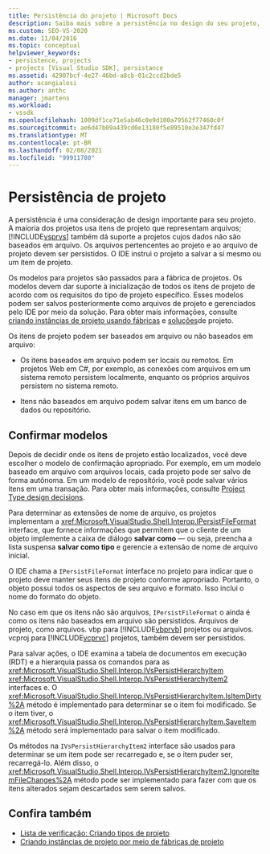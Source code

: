 ```yaml
---
title: Persistência do projeto | Microsoft Docs
description: Saiba mais sobre a persistência no design do seu projeto, incluindo o uso de IPersistFileFormat para manter objetos de projeto com base em arquivo e não em arquivo.
ms.custom: SEO-VS-2020
ms.date: 11/04/2016
ms.topic: conceptual
helpviewer_keywords:
- persistence, projects
- projects [Visual Studio SDK], persistance
ms.assetid: 42907bcf-4e27-46bd-a8cb-01c2ccd2bde5
author: acangialosi
ms.author: anthc
manager: jmartens
ms.workload:
- vssdk
ms.openlocfilehash: 1009df1ce71e5ab46c0e9d100a79562f77460c0f
ms.sourcegitcommit: ae6d47b09a439cd0e13180f5e89510e3e347fd47
ms.translationtype: MT
ms.contentlocale: pt-BR
ms.lasthandoff: 02/08/2021
ms.locfileid: "99911780"
---
```

# <a name="project-persistence"></a>Persistência de projeto
A persistência é uma consideração de design importante para seu projeto. A maioria dos projetos usa itens de projeto que representam arquivos; [!INCLUDE[vsprvs](../../code-quality/includes/vsprvs_md.md)] também dá suporte a projetos cujos dados não são baseados em arquivo. Os arquivos pertencentes ao projeto e ao arquivo de projeto devem ser persistidos. O IDE instrui o projeto a salvar a si mesmo ou um item de projeto.

 Os modelos para projetos são passados para a fábrica de projetos. Os modelos devem dar suporte à inicialização de todos os itens de projeto de acordo com os requisitos do tipo de projeto específico. Esses modelos podem ser salvos posteriormente como arquivos de projeto e gerenciados pelo IDE por meio da solução. Para obter mais informações, consulte [criando instâncias de projeto usando fábricas](../../extensibility/internals/creating-project-instances-by-using-project-factories.md) e [soluções](../../extensibility/internals/solutions-overview.md)de projeto.

 Os itens de projeto podem ser baseados em arquivo ou não baseados em arquivo:

- Os itens baseados em arquivo podem ser locais ou remotos. Em projetos Web em C#, por exemplo, as conexões com arquivos em um sistema remoto persistem localmente, enquanto os próprios arquivos persistem no sistema remoto.

- Itens não baseados em arquivo podem salvar itens em um banco de dados ou repositório.

## <a name="commit-models"></a>Confirmar modelos
 Depois de decidir onde os itens de projeto estão localizados, você deve escolher o modelo de confirmação apropriado. Por exemplo, em um modelo baseado em arquivo com arquivos locais, cada projeto pode ser salvo de forma autônoma. Em um modelo de repositório, você pode salvar vários itens em uma transação. Para obter mais informações, consulte [Project Type design decisions](../../extensibility/internals/project-type-design-decisions.md).

 Para determinar as extensões de nome de arquivo, os projetos implementam a <xref:Microsoft.VisualStudio.Shell.Interop.IPersistFileFormat> interface, que fornece informações que permitem que o cliente de um objeto implemente a caixa de diálogo **salvar como** — ou seja, preencha a lista suspensa **salvar como tipo** e gerencie a extensão de nome de arquivo inicial.

 O IDE chama a `IPersistFileFormat` interface no projeto para indicar que o projeto deve manter seus itens de projeto conforme apropriado. Portanto, o objeto possui todos os aspectos de seu arquivo e formato. Isso inclui o nome do formato do objeto.

 No caso em que os itens não são arquivos, `IPersistFileFormat` o ainda é como os itens não baseados em arquivo são persistidos. Arquivos de projeto, como arquivos. vbp para [!INCLUDE[vbprvb](../../code-quality/includes/vbprvb_md.md)] projetos ou arquivos. vcproj para [!INCLUDE[vcprvc](../../code-quality/includes/vcprvc_md.md)] projetos, também devem ser persistidos.

 Para salvar ações, o IDE examina a tabela de documentos em execução (RDT) e a hierarquia passa os comandos para as <xref:Microsoft.VisualStudio.Shell.Interop.IVsPersistHierarchyItem> <xref:Microsoft.VisualStudio.Shell.Interop.IVsPersistHierarchyItem2> interfaces e. O <xref:Microsoft.VisualStudio.Shell.Interop.IVsPersistHierarchyItem.IsItemDirty%2A> método é implementado para determinar se o item foi modificado. Se o item tiver, o <xref:Microsoft.VisualStudio.Shell.Interop.IVsPersistHierarchyItem.SaveItem%2A> método será implementado para salvar o item modificado.

 Os métodos na `IVsPersistHierarchyItem2` interface são usados para determinar se um item pode ser recarregado e, se o item puder ser, recarregá-lo. Além disso, o <xref:Microsoft.VisualStudio.Shell.Interop.IVsPersistHierarchyItem2.IgnoreItemFileChanges%2A> método pode ser implementado para fazer com que os itens alterados sejam descartados sem serem salvos.

## <a name="see-also"></a>Confira também
- [Lista de verificação: Criando tipos de projeto](../../extensibility/internals/checklist-creating-new-project-types.md)
- [Criando instâncias de projeto por meio de fábricas de projeto](../../extensibility/internals/creating-project-instances-by-using-project-factories.md)
